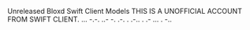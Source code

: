Unreleased Bloxd Swift Client Models
THIS IS A UNOFFICIAL ACCOUNT FROM SWIFT CLIENT.
... -.-. ..- -. .-. . .-.. . .- ... . -..
